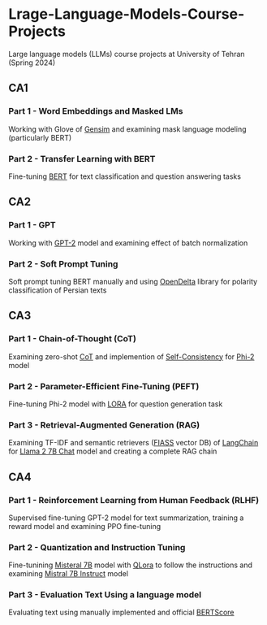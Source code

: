 # Lrage-Language-Models-Course-Projects
Large language models (LLMs) course projects at University of Tehran (Spring 2024)

## CA1

### Part 1 - Word Embeddings and Masked LMs

Working with Glove of [Gensim](https://pypi.org/project/gensim/) and examining mask language modeling (particularly BERT)

### Part 2 - Transfer Learning with BERT

Fine-tuning [BERT](https://arxiv.org/abs/1810.04805) for text classification and question answering tasks

## CA2

### Part 1 - GPT

Working with [GPT-2](https://d4mucfpksywv.cloudfront.net/better-language-models/language_models_are_unsupervised_multitask_learners.pdf) model and examining effect of batch normalization

### Part 2 - Soft Prompt Tuning

Soft prompt tuning BERT manually and using [OpenDelta](https://arxiv.org/abs/2307.03084) library for polarity classification of Persian texts

## CA3

### Part 1 - Chain-of-Thought (CoT)

Examining zero-shot [CoT](https://arxiv.org/abs/2201.11903) and implemention of [Self-Consistency](https://arxiv.org/abs/2203.11171) for [Phi-2](https://huggingface.co/microsoft/phi-2) model

### Part 2 - Parameter-Efficient Fine-Tuning (PEFT)

Fine-tuning Phi-2 model with [LORA](https://arxiv.org/abs/2106.09685) for question generation task

### Part 3 - Retrieval-Augmented Generation (RAG)

Examining TF-IDF and semantic retrievers ([FIASS](https://ai.meta.com/tools/faiss/) vector DB) of [LangChain](https://www.langchain.com/) for [Llama 2 7B Chat](https://huggingface.co/meta-llama/Llama-2-7b-chat-hf) model and creating a complete RAG chain

## CA4

### Part 1 - Reinforcement Learning from Human Feedback (RLHF)

Supervised fine-tuning GPT-2 model for text summarization, training a reward model and examining PPO fine-tuning

### Part 2 - Quantization and Instruction Tuning

Fine-tunining [Misteral 7B](https://huggingface.co/mistralai/Mistral-7B-v0.1) model with [QLora](https://arxiv.org/abs/2305.14314) to follow the instructions and examining [Mistral 7B Instruct](https://huggingface.co/mistralai/Mistral-7B-Instruct-v0.1) model

### Part 3 - Evaluation Text Using a language model

Evaluating text using manually implemented and official [BERTScore](https://arxiv.org/abs/1904.09675)